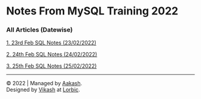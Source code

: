 # Notes From MySQL Training 2022


### All Articles (Datewise)

[1. 23rd Feb SQL Notes (23/02/2022)](./23-02-2022)  

[2. 24th Feb SQL Notes (24/02/2022)](./24-02-2022)  

[3. 25th Feb SQL Notes (25/02/2022)](./25-02-2022)  
  


---  
&copy; 2022 | Managed by [Aakash](https://github.com/ak4shp).  
Designed by [Vikash](https://github.com/vk4s) at [Lorbic](https://www.lorbic.com).

